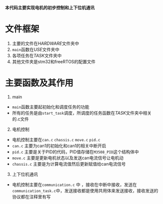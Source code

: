  **本代码主要实现电机的初步控制和上下位机通讯**
# 文件框架
 1. 主要的文件在*HARDWARE*文件夹中
 2. `main`函数在*USE*文件夹中
 3. 各项任务在*TASK*文件夹中
 4. 其他文件夹是stm32和freeRTOS的配置文件

# 主要函数及其作用
1. main
* `main`函数主要起初始化和调度任务的功能
* 所有的任务是由`start_task`调度，所调度的任务函数在*TASK*文件夹中相关的.c文件
2. 电机控制
* 电机控制主要在`can.c` `chassis.c` `move.c` `pid.c`
* `can.c` 主要为can1的初始化和can1的相关中断开启
* `pid.c` 主要是关于PID的代码，PID值存储在`M3508_PID`这个结构体中
* `move.c` 主要是更新电机状态以及发送can电流信号让电机动
* `chassis.c` 主要是为计算电流值然后更新赋值给can电流信号
3. 上下位机通讯
* 电机控制主要在`communication.c` 中 ，接收在中断中接收，发送在`communication_task.c`中，发送接收都是使用共用体来发送接收，接收发送的协议都在注释里有写

